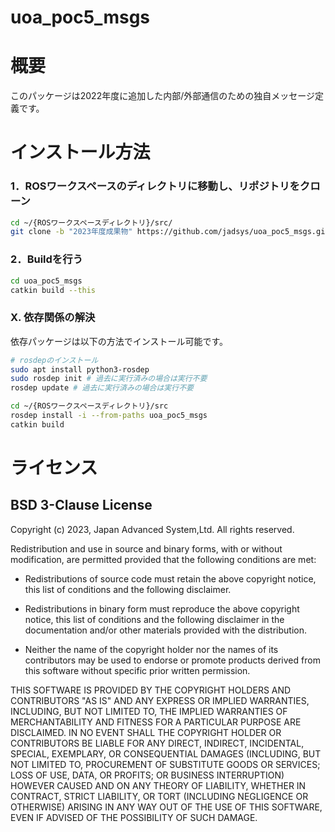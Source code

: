 uoa_poc5_msgs
=======

概要
=======
このパッケージは2022年度に追加した内部/外部通信のための独自メッセージ定義です。

インストール方法
=======
### 1．ROSワークスペースのディレクトリに移動し、リポジトリをクローン
```bash 
cd ~/{ROSワークスペースディレクトリ}/src/
git clone -b "2023年度成果物" https://github.com/jadsys/uoa_poc5_msgs.git
```
### 2．Buildを行う
```bash 
cd uoa_poc5_msgs
catkin build --this
```
### X. 依存関係の解決
依存パッケージは以下の方法でインストール可能です。
```bash
# rosdepのインストール
sudo apt install python3-rosdep
sudo rosdep init # 過去に実行済みの場合は実行不要
rosdep update # 過去に実行済みの場合は実行不要

cd ~/{ROSワークスペースディレクトリ}/src
rosdep install -i --from-paths uoa_poc5_msgs
catkin build
```

ライセンス
=======
## BSD 3-Clause License

Copyright (c) 2023, Japan Advanced System,Ltd.
All rights reserved.

Redistribution and use in source and binary forms, with or without
modification, are permitted provided that the following conditions are met:

* Redistributions of source code must retain the above copyright notice, this
  list of conditions and the following disclaimer.

* Redistributions in binary form must reproduce the above copyright notice,
  this list of conditions and the following disclaimer in the documentation
  and/or other materials provided with the distribution.

* Neither the name of the copyright holder nor the names of its contributors 
   may be used to endorse or promote products derived from this software 
   without specific prior written permission.

THIS SOFTWARE IS PROVIDED BY THE COPYRIGHT HOLDERS AND CONTRIBUTORS "AS IS"
AND ANY EXPRESS OR IMPLIED WARRANTIES, INCLUDING, BUT NOT LIMITED TO, THE
IMPLIED WARRANTIES OF MERCHANTABILITY AND FITNESS FOR A PARTICULAR PURPOSE ARE
DISCLAIMED. IN NO EVENT SHALL THE COPYRIGHT HOLDER OR CONTRIBUTORS BE LIABLE
FOR ANY DIRECT, INDIRECT, INCIDENTAL, SPECIAL, EXEMPLARY, OR CONSEQUENTIAL
DAMAGES (INCLUDING, BUT NOT LIMITED TO, PROCUREMENT OF SUBSTITUTE GOODS OR
SERVICES; LOSS OF USE, DATA, OR PROFITS; OR BUSINESS INTERRUPTION) HOWEVER
CAUSED AND ON ANY THEORY OF LIABILITY, WHETHER IN CONTRACT, STRICT LIABILITY,
OR TORT (INCLUDING NEGLIGENCE OR OTHERWISE) ARISING IN ANY WAY OUT OF THE USE
OF THIS SOFTWARE, EVEN IF ADVISED OF THE POSSIBILITY OF SUCH DAMAGE.
